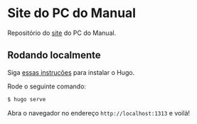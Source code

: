 # Site do PC do Manual
Repositório do [site](https://pcdomanual.com) do PC do Manual.

## Rodando localmente
Siga [essas instrucões](https://gohugo.io/installation/) para instalar o Hugo.

Rode o seguinte comando:
```bash
$ hugo serve
```

Abra o navegador no endereço `http://localhost:1313` e voilà!